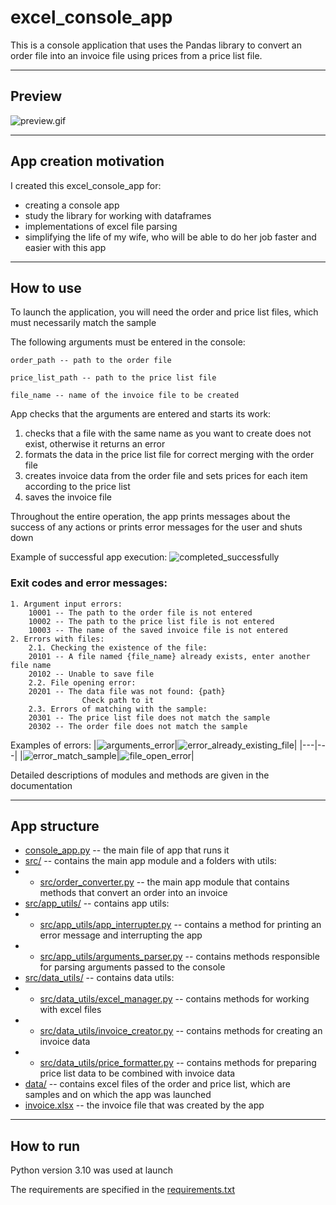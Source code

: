 # excel_console_app
This is a console application that uses the Pandas library to convert an order file into an invoice file using prices from a price list file.

-- --

## Preview

![preview.gif](https://github.com/fomaaq/excel_console_app/blob/main/imgs/preview.gif)

-- --

## App creation motivation

I created this excel_console_app for:
- creating a console app
- study the library for working with dataframes
- implementations of excel file parsing
- simplifying the life of my wife, who will be able to do her job faster and easier with this app

-- --

## How to use

To launch the application, you will need the order and price list files, which must necessarily match the sample

The following arguments must be entered in the console:

    order_path -- path to the order file

    price_list_path -- path to the price list file

    file_name -- name of the invoice file to be created

App checks that the arguments are entered and starts its work:
1) checks that a file with the same name as you want to create does not exist, otherwise it returns an error
2) formats the data in the price list file for correct merging with the order file
3) creates invoice data from the order file and sets prices for each item according to the price list
4) saves the invoice file

Throughout the entire operation, the app prints messages about the success of any actions or prints error messages for the user and shuts down

Example of successful app execution: ![completed_successfully](https://github.com/fomaaq/excel_console_app/blob/main/imgs/completed_successfully.png)

### Exit codes and error messages:
    1. Argument input errors:
        10001 -- The path to the order file is not entered 
        10002 -- The path to the price list file is not entered
        10003 -- The name of the saved invoice file is not entered
    2. Errors with files:
        2.1. Checking the existence of the file:
        20101 -- A file named {file_name} already exists, enter another file name
        20102 -- Unable to save file
        2.2. File opening error:
        20201 -- The data file was not found: {path}
                    Check path to it
        2.3. Errors of matching with the sample:
        20301 -- The price list file does not match the sample
        20302 -- The order file does not match the sample

Examples of errors:
|![arguments_error](https://github.com/fomaaq/excel_console_app/blob/main/imgs/arguments_error.png)|![error_already_existing_file](https://github.com/fomaaq/excel_console_app/blob/main/imgs/error_already_existing_file.png)|
|---|---|
|![error_match_sample](https://github.com/fomaaq/excel_console_app/blob/main/imgs/error_match_sample.png)|![file_open_error](https://github.com/fomaaq/excel_console_app/blob/main/imgs/file_open_error.png)|

Detailed descriptions of modules and methods are given in the documentation

-- --

## App structure

- [console_app.py](https://github.com/fomaaq/excel_console_app/blob/main/console_app.py) -- the main file of app that runs it
- [src/](https://github.com/fomaaq/excel_console_app/tree/main/src) -- contains the main app module and a folders with utils:
- - [src/order_converter.py](https://github.com/fomaaq/excel_console_app/blob/main/src/order_converter.py) -- the main app module that contains methods that convert an order into an invoice
- [src/app_utils/](https://github.com/fomaaq/excel_console_app/tree/main/src/app_utils) -- contains app utils:
- - [src/app_utils/app_interrupter.py](https://github.com/fomaaq/excel_console_app/blob/main/src/app_utils/app_interrupter.py) -- contains a method for printing an error message and interrupting the app
- - [src/app_utils/arguments_parser.py](https://github.com/fomaaq/excel_console_app/blob/main/src/app_utils/arguments_parser.py) -- contains methods responsible for parsing arguments passed to the console
- [src/data_utils/](https://github.com/fomaaq/excel_console_app/tree/main/src/data_utils) -- contains data utils:
- - [src/data_utils/excel_manager.py](https://github.com/fomaaq/excel_console_app/blob/main/src/data_utils/excel_manager.py) -- contains methods for working with excel files
- - [src/data_utils/invoice_creator.py](https://github.com/fomaaq/excel_console_app/blob/main/src/data_utils/invoice_creator.py) -- contains methods for creating an invoice data
- - [src/data_utils/price_formatter.py](https://github.com/fomaaq/excel_console_app/blob/main/src/data_utils/price_formatter.py) -- contains methods for preparing price list data to be combined with invoice data
- [data/](https://github.com/fomaaq/excel_console_app/tree/main/data) -- contains excel files of the order and price list, which are samples and on which the app was launched
- [invoice.xlsx](https://github.com/fomaaq/excel_console_app/blob/main/invoice.xlsx) -- the invoice file that was created by the app

-- --

## How to run
Python version 3.10 was used at launch

The requirements are specified in the [requirements.txt](https://github.com/fomaaq/excel_console_app/blob/main/requirements.txt)
